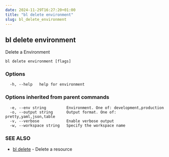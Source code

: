 ```yaml
---
date: 2024-11-29T16:27:20+01:00
title: "bl delete environment"
slug: bl_delete_environment
---
```

## bl delete environment

Delete a Environment

```
bl delete environment [flags]
```

### Options

```
  -h, --help   help for environment
```

### Options inherited from parent commands

```
  -e, --env string         Environment. One of: development,production
  -o, --output string      Output format. One of: pretty,yaml,json,table
  -v, --verbose            Enable verbose output
  -w, --workspace string   Specify the workspace name
```

### SEE ALSO

* [bl delete](bl_delete.md)	 - Delete a resource

